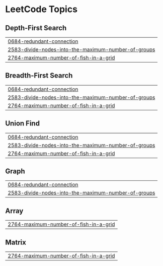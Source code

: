 

<!---LeetCode Topics Start-->
# LeetCode Topics
## Depth-First Search
|  |
| ------- |
| [0684-redundant-connection](https://github.com/Shashank164/DSA/tree/master/0684-redundant-connection) |
| [2583-divide-nodes-into-the-maximum-number-of-groups](https://github.com/Shashank164/DSA/tree/master/2583-divide-nodes-into-the-maximum-number-of-groups) |
| [2764-maximum-number-of-fish-in-a-grid](https://github.com/Shashank164/DSA/tree/master/2764-maximum-number-of-fish-in-a-grid) |
## Breadth-First Search
|  |
| ------- |
| [0684-redundant-connection](https://github.com/Shashank164/DSA/tree/master/0684-redundant-connection) |
| [2583-divide-nodes-into-the-maximum-number-of-groups](https://github.com/Shashank164/DSA/tree/master/2583-divide-nodes-into-the-maximum-number-of-groups) |
| [2764-maximum-number-of-fish-in-a-grid](https://github.com/Shashank164/DSA/tree/master/2764-maximum-number-of-fish-in-a-grid) |
## Union Find
|  |
| ------- |
| [0684-redundant-connection](https://github.com/Shashank164/DSA/tree/master/0684-redundant-connection) |
| [2583-divide-nodes-into-the-maximum-number-of-groups](https://github.com/Shashank164/DSA/tree/master/2583-divide-nodes-into-the-maximum-number-of-groups) |
| [2764-maximum-number-of-fish-in-a-grid](https://github.com/Shashank164/DSA/tree/master/2764-maximum-number-of-fish-in-a-grid) |
## Graph
|  |
| ------- |
| [0684-redundant-connection](https://github.com/Shashank164/DSA/tree/master/0684-redundant-connection) |
| [2583-divide-nodes-into-the-maximum-number-of-groups](https://github.com/Shashank164/DSA/tree/master/2583-divide-nodes-into-the-maximum-number-of-groups) |
## Array
|  |
| ------- |
| [2764-maximum-number-of-fish-in-a-grid](https://github.com/Shashank164/DSA/tree/master/2764-maximum-number-of-fish-in-a-grid) |
## Matrix
|  |
| ------- |
| [2764-maximum-number-of-fish-in-a-grid](https://github.com/Shashank164/DSA/tree/master/2764-maximum-number-of-fish-in-a-grid) |
<!---LeetCode Topics End-->